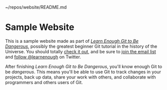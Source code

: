 ~/repos/website/README.md

# Sample Website

This is a sample website made as part of [*Learn Enough Git to Be Dangerous*](https://www.learnenough.com/git-tutorial), possibly the greatest
beginner Git tutorial in the history of the Universe. You should totally [check
it out](https://www.learnenough.com/git-tutorial), and be sure to [join the
email list](https://www.learnenough.com/#email_list) and [follow @learnenough](https://twitter.com/learnenough) on Twitter.

After finishing *Learn Enough Git to Be Dangerous*, you'll know enough Git to be
*dangerous*. This means you'll be able to use Git to track changes in your
projects, back up data, share your work with others, and collaborate with
programmers and others users of Git.
